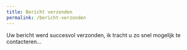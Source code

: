 ```yaml
---
title: Bericht verzonden
permalink: /bericht-verzonden
---
```


Uw bericht werd succesvol verzonden, ik tracht u zo snel mogelijk te contacteren...
